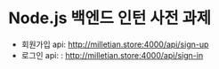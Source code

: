 # Node.js 백엔드 인턴 사전 과제

- 회원가입 api: http://milletian.store:4000/api/sign-up
- 로그인 api: : http://milletian.store:4000/api/sign-in
